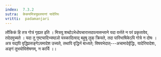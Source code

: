 ```yaml
---
index:  7.3.2
sutra:  केकयमित्रयुप्रलयानां यादेरियः
vritti:  padamanjari
---
```


लौकिकं हि तत्र गोत्रं गृह्यत इति । मित्रयु शब्दोऽभेधोपचारात्तदपत्यसन्ताने यदा वर्त्तते न परं प्रकृतावेव, तदेदमुच्यते । यदा तु गृष्ट्यादिभ्यष्ठञो यस्कादित्वाद् बहुषु लुक् क्रियते, तदा पारिभाषिकेऽपि गोत्रे न दोषः । अत्र यद्यपि वृद्धिप्रसङ्गेऽयमादेश उच्यते, तथापि वृद्धिर्न बाध्यते; विषयभेदात्---अचामादेर्वृद्धिः, यादेरियादेशः, अङ्गं तूभयोविशेषणम्, न कार्यि ।।
